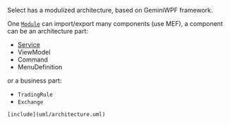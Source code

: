 Select has a modulized architecture, based on GeminiWPF framework.

One [`Module`]() can import/export many components (use MEF), a component can be an architecture part:

- [Service](services/index.md)
- ViewModel
- Command
- MenuDefinition

or a business part:

- `TradingRule`
- `Exchange`


```uml
[include](uml/architecture.uml)
```

